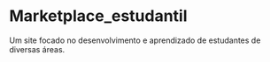 # Marketplace_estudantil
Um site focado no desenvolvimento e aprendizado de estudantes de diversas áreas.

